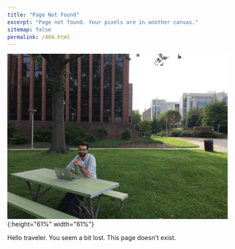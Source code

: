 ```yaml
---
title: "Page Not Found"
excerpt: "Page not found. Your pixels are in another canvas."
sitemap: false
permalink: /404.html
---
```

![](images/22137301_10214900969424677_3499512091812020800_o.jpg){:height="61%" width="61%"}

Hello traveler. You seem a bit lost. This page doesn't exist.
